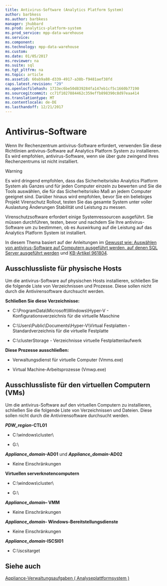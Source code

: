 ```yaml
---
title: Antivirus-Software (Analytics Platform System)
author: barbkess
ms.author: barbkess
manager: jhubbard
ms.prod: analytics-platform-system
ms.prod_service: mpp-data-warehouse
ms.service: 
ms.component: 
ms.technology: mpp-data-warehouse
ms.custom: 
ms.date: 01/05/2017
ms.reviewer: na
ms.suite: sql
ms.tgt_pltfrm: na
ms.topic: article
ms.assetid: 60ab9a88-d339-4917-a38b-f9481aef38fd
caps.latest.revision: "29"
ms.openlocfilehash: 1733ec6be50d839284fa147eb1cf5c1660b77190
ms.sourcegitcommit: cc71f1027884462c359effb898390c8d97eaa414
ms.translationtype: MT
ms.contentlocale: de-DE
ms.lasthandoff: 12/21/2017
---
```

# <a name="antivirus-software"></a>Antivirus-Software
Wenn Ihr Rechenzentrum antivirus-Software erfordert, verwenden Sie diese Richtlinien antivirus-Software auf Analytics Platform System zu installieren. Es wird empfohlen, antivirus-Software, wenn sie über gute zwingend Ihres Rechenzentrums ist nicht installiert.  
  
> [!WARNING]  
> Es wird dringend empfohlen, dass das Sicherheitsrisiko Analytics Platform System als Ganzes und für jeden Computer einzeln zu bewerten und Sie die Tools auswählen, die für das Sicherheitsrisiko Maß an jedem Computer geeignet sind. Darüber hinaus wird empfohlen, bevor Sie ein beliebiges Projekt Virenschutz Rollout, testen Sie das gesamte System unter voller Auslastung Änderungen Stabilität und Leistung zu messen.  
>   
> Virenschutzsoftware erfordert einige Systemressourcen ausgeführt. Sie müssen durchführen, testen, bevor und nachdem Sie Ihre antivirus-Software um zu bestimmen, ob es Auswirkung auf die Leistung auf das Analytics Platform System ist installiert.  
  
In diesem Thema basiert auf der Anleitungen im [Gewusst wie: Auswählen von antivirus-Software auf Computern ausgeführt werden, auf denen SQL Server ausgeführt werden](http://support.microsoft.com/kb/309422) und [KB-Artikel 961804](http://support.microsoft.com/kb/961804/en-us).  
  
## <a name="exclusion-list-for-physical-hosts"></a>Ausschlussliste für physische Hosts  
Um die antivirus-Software auf physischen Hosts installieren, schließen Sie die folgende Liste von Verzeichnissen und Prozesse. Diese sollen nicht durch die Antivirensoftware durchsucht werden.  
  
**Schließen Sie diese Verzeichnisse:**  
  
-   C:\ProgramData\Microsoft\Windows\Hyper-V - Konfigurationsverzeichnis für die virtuelle Maschine  
  
-   C:\Users\Public\Documents\Hyper-V\Virtual Festplatten - Standardverzeichnis für die virtuelle Festplatte  
  
-   C:\clusterStorage - Verzeichnisse virtuelle Festplattenlaufwerk  
  
**Diese Prozesse ausschließen:**  
  
-   Verwaltungsdienst für virtuelle Computer (Vmms.exe)  
  
-   Virtual Machine-Arbeitsprozesse (Vmwp.exe)  
  
## <a name="exclusion-list-for-virtual-machines-vms"></a>Ausschlussliste für den virtuellen Computern (VMs)  
Um die antivirus-Software auf den virtuellen Computern zu installieren, schließen Sie die folgende Liste von Verzeichnissen und Dateien. Diese sollen nicht durch die Antivirensoftware durchsucht werden.  
  
***PDW_region*-CTL01**  
  
-   C:\windows\cluster\  
  
-   G:\  
  
***Appliance_domain*-AD01** und  ***Appliance_domain*-AD02**  
  
-   Keine Einschränkungen  
  
**Virtuellen serverknotencomputern**  
  
-   C:\windows\cluster\  
  
-   G:\  
  
***Appliance_domain*– VMM**  
  
-   Keine Einschränkungen  
  
***Appliance_domain*- Windows-Bereitstellungsdienste**  
  
-   Keine Einschränkungen  
  
***Appliance_domain*-ISCSI01**  
  
-   C:\iscsitarget  
  
## <a name="see-also"></a>Siehe auch  
[Appliance-Verwaltungsaufgaben &#40; Analyseplattformsystem &#41;](appliance-management-tasks.md)  
  
